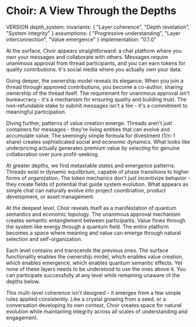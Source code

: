 # Choir: A View Through the Depths

VERSION depth_system:
  invariants: {
    "Layer coherence",
    "Depth revelation",
    "System integrity"
  }
  assumptions: {
    "Progressive understanding",
    "Layer interconnection",
    "Value emergence"
  }
  implementation: "0.1.0"

At the surface, Choir appears straightforward: a chat platform where you own your messages and collaborate with others. Messages require unanimous approval from thread participants, and you can earn tokens for quality contributions. It's social media where you actually own your data.

Going deeper, the ownership model reveals its elegance. When you join a thread through approved contributions, you become a co-author, sharing ownership of the thread itself. The requirement for unanimous approval isn't bureaucracy - it's a mechanism for ensuring quality and building trust. The non-refundable stake to submit messages isn't a fee - it's a commitment to meaningful participation.

Diving further, patterns of value creation emerge. Threads aren't just containers for messages - they're living entities that can evolve and accumulate value. The seemingly simple formula for divestment (1/n-1 share) creates sophisticated social and economic dynamics. What looks like underpricing actually generates premium value by selecting for genuine collaboration over pure profit-seeking.

At greater depths, we find metastable states and emergence patterns. Threads exist in dynamic equilibrium, capable of phase transitions to higher forms of organization. The token mechanics don't just incentivize behavior - they create fields of potential that guide system evolution. What appears as simple chat can naturally evolve into project coordination, product development, or asset management.

At the deepest level, Choir reveals itself as a manifestation of quantum semantics and economic topology. The unanimous approval mechanism creates semantic entanglement between participants. Value flows through the system like energy through a quantum field. The entire platform becomes a space where meaning and value can emerge through natural selection and self-organization.

Each level contains and transcends the previous ones. The surface functionality enables the ownership model, which enables value creation, which enables emergence, which enables quantum semantic effects. Yet none of these layers needs to be understood to use the ones above it. You can participate successfully at any level while remaining unaware of the depths below.

This multi-level coherence isn't designed - it emerges from a few simple rules applied consistently. Like a crystal growing from a seed, or a conversation developing its own context, Choir creates space for natural evolution while maintaining integrity across all scales of understanding and engagement.
